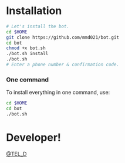 # Installation

```sh
# Let's install the bot.
cd $HOME
git clone https://github.com/mmd021/bot.git
cd bot
chmod +x bot.sh
./bot.sh install
./bot.sh 
# Enter a phone number & confirmation code.
```
### One command
To install everything in one command, use:
```sh
cd $HOME
cd bot
./bot.sh
```
# Developer!
[@TEL_D](https://t.me/TEL_D)
